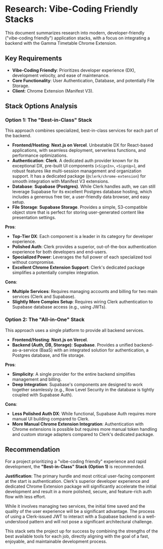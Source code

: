 # Research: Vibe-Coding Friendly Stacks

This document summarizes research into modern, developer-friendly ("vibe-coding friendly") application stacks, with a focus on integrating a backend with the Gamma Timetable Chrome Extension.

## Key Requirements

*   **Vibe-Coding Friendly**: Prioritizes developer experience (DX), development velocity, and ease of maintenance.
*   **Core Functionality**: User Authentication, Database, and potentially File Storage.
*   **Client**: Chrome Extension (Manifest V3).

## Stack Options Analysis

### Option 1: The "Best-in-Class" Stack

This approach combines specialized, best-in-class services for each part of the backend.

*   **Frontend/Hosting**: **Next.js on Vercel**. Unbeatable DX for React-based applications, with seamless deployment, serverless functions, and performance optimizations.
*   **Authentication**: **Clerk**. A dedicated auth provider known for its exceptional DX, pre-built UI components (`<SignIn>`, `<SignUp>`), and robust features like multi-session management and organization support. It has a dedicated package (`@clerk/chrome-extension`) for smooth integration with Manifest V3 extensions.
*   **Database**: **Supabase (Postgres)**. While Clerk handles auth, we can still leverage Supabase for its excellent Postgres database hosting, which includes a generous free tier, a user-friendly data browser, and easy setup.
*   **File Storage**: **Supabase Storage**. Provides a simple, S3-compatible object store that is perfect for storing user-generated content like presentation settings.

**Pros**:
*   **Top-Tier DX**: Each component is a leader in its category for developer experience.
*   **Polished Auth**: Clerk provides a superior, out-of-the-box authentication experience for both developers and end-users.
*   **Specialized Power**: Leverages the full power of each specialized tool without compromise.
*   **Excellent Chrome Extension Support**: Clerk's dedicated package simplifies a potentially complex integration.

**Cons**:
*   **Multiple Services**: Requires managing accounts and billing for two main services (Clerk and Supabase).
*   **Slightly More Complex Setup**: Requires wiring Clerk authentication to Supabase database access (e.g., using JWTs).

### Option 2: The "All-in-One" Stack

This approach uses a single platform to provide all backend services.

*   **Frontend/Hosting**: **Next.js on Vercel**.
*   **Backend (Auth, DB, Storage)**: **Supabase**. Provides a unified backend-as-a-service (BaaS) with an integrated solution for authentication, a Postgres database, and file storage.

**Pros**:
*   **Simplicity**: A single provider for the entire backend simplifies management and billing.
*   **Deep Integration**: Supabase's components are designed to work together seamlessly (e.g., Row Level Security in the database is tightly coupled with Supabase Auth).

**Cons**:
*   **Less Polished Auth DX**: While functional, Supabase Auth requires more manual UI building compared to Clerk.
*   **More Manual Chrome Extension Integration**: Authentication with Chrome extensions is possible but requires more manual token handling and custom storage adapters compared to Clerk's dedicated package.

## Recommendation

For a project prioritizing a "vibe-coding friendly" experience and rapid development, the **"Best-in-Class" Stack (Option 1)** is recommended.

**Justification**:
The primary hurdle and most critical user-facing component at the start is authentication. Clerk's superior developer experience and dedicated Chrome Extension package will significantly accelerate the initial development and result in a more polished, secure, and feature-rich auth flow with less effort.

While it involves managing two services, the initial time saved and the quality of the user experience will be a significant advantage. The process of using a Clerk-issued JWT to interact with a Supabase backend is a well-understood pattern and will not pose a significant architectural challenge.

This stack sets the project up for success by combining the strengths of the best available tools for each job, directly aligning with the goal of a fast, enjoyable, and maintainable development process. 